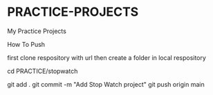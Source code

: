# PRACTICE-PROJECTS

My Practice Projects 

How To Push 

first clone respository with url 
then create a folder in local respository

cd PRACTICE/stopwatch

git add .
git commit -m "Add Stop Watch project"
git push origin main
